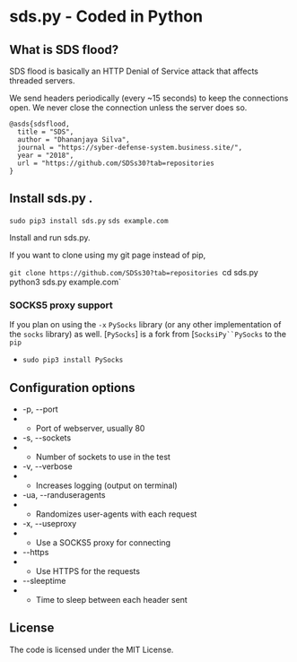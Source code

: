 # sds.py - Coded in Python

## What is SDS flood?
SDS flood  is basically an HTTP Denial of Service attack that affects threaded servers. 

 We send headers periodically (every ~15 seconds) to keep the connections open.
 We never close the connection unless the server does so.

```sds
@asds{sdsflood,
  title = "SDS",
  author = "Dhananjaya Silva",
  journal = "https://syber-defense-system.business.site/",
  year = "2018",
  url = "https://github.com/SDSs30?tab=repositories
}
```

## Install sds.py .

 `sudo pip3 install sds.py`
 `sds example.com`

Install and run sds.py.

If you want to clone using my git page instead of pip,

 `git clone https://github.com/SDSs30?tab=repositories
 `cd sds.py`
 `python3 sds.py example.com`

### SOCKS5 proxy support

If you plan on using the `-x` `PySocks` library (or any other implementation of the `socks` library) as well. [`PySocks`] is a fork from [`SocksiPy``PySocks` to the `pip` 

* `sudo pip3 install PySocks`



## Configuration options 
* -p, --port
* * Port of webserver, usually 80
* -s, --sockets
* * Number of sockets to use in the test
* -v, --verbose
* * Increases logging (output on terminal)
* -ua, --randuseragents
* * Randomizes user-agents with each request
* -x, --useproxy
* * Use a SOCKS5 proxy for connecting
* --https
* * Use HTTPS for the requests
* --sleeptime
* * Time to sleep between each header sent

## License
The code is licensed under the MIT License.


